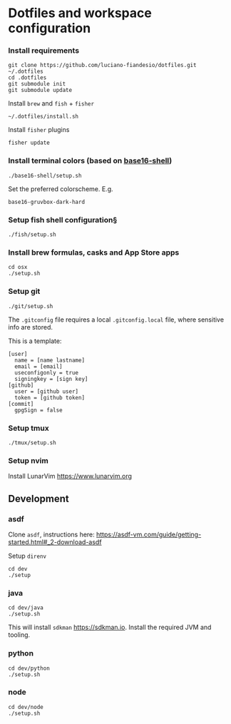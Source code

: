 # Dotfiles and workspace configuration


### Install requirements

```
git clone https://github.com/luciano-fiandesio/dotfiles.git ~/.dotfiles
cd .dotfiles
git submodule init
git submodule update
```

Install `brew` and `fish` + `fisher`

```
~/.dotfiles/install.sh
```

Install `fisher` plugins

```
fisher update
```

### Install terminal colors (based on [base16-shell](https://github.com/chriskempson/base16-shell))

```
./base16-shell/setup.sh
```

Set the preferred colorscheme. E.g.

```
base16-gruvbox-dark-hard
```

### Setup fish shell configuration§		

```
./fish/setup.sh
```


### Install brew formulas, casks and App Store apps

```
cd osx
./setup.sh
```

### Setup git

```
./git/setup.sh
```

The `.gitconfig` file requires a local `.gitconfig.local` file, where sensitive info are stored.

This is a template:

```
[user]
  name = [name lastname]
  email = [email]
  useconfigonly = true
  signingkey = [sign key] 
[github]
  user = [github user] 
  token = [github token]
[commit]
  gpgSign = false
```


### Setup tmux

```
./tmux/setup.sh
```

### Setup nvim

Install LunarVim <https://www.lunarvim.org>


## Development

### asdf

Clone `asdf`, instructions here: <https://asdf-vm.com/guide/getting-started.html#_2-download-asdf>

Setup `direnv`

```
cd dev
./setup
```

### java

```
cd dev/java
./setup.sh
```

This will install `sdkman` <https://sdkman.io>.
Install the required JVM and tooling.

### python

```
cd dev/python
./setup.sh
```

### node

```
cd dev/node
./setup.sh
```
